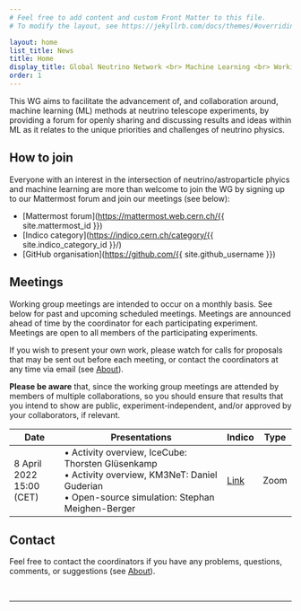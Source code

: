 ```yaml
---
# Feel free to add content and custom Front Matter to this file.
# To modify the layout, see https://jekyllrb.com/docs/themes/#overriding-theme-defaults

layout: home
list_title: News
title: Home
display_title: Global Neutrino Network <br> Machine Learning <br> Working Group
order: 1
---
```


This WG aims to facilitate the advancement of, and collaboration around, machine learning (ML) methods at neutrino telescope experiments, by providing a forum for openly sharing and discussing results and ideas within ML as it relates to the unique priorities and challenges of neutrino physics.


## How to join

Everyone with an interest in the intersection of neutrino/astroparticle phyics and machine learning are more than welcome to join the WG by signing up to our Mattermost forum and join our meetings (see below):

* [Mattermost forum](https://mattermost.web.cern.ch/{{ site.mattermost_id }})
* [Indico category](https://indico.cern.ch/category/{{ site.indico_category_id }}/)
* [GitHub organisation](https://github.com/{{ site.github_username }})


## Meetings

Working group meetings are intended to occur on a monthly basis. See below for past and upcoming scheduled meetings.
Meetings are announced ahead of time by the coordinator for each participating experiment.
Meetings are open to all members of the participating experiments.

If you wish to present your own work, please watch for calls for proposals that may be sent out before each  meeting, or contact the coordinators at any time via email (see [About](about/#coordinators)).

**Please be aware** that, since the working group meetings are attended by members of multiple collaborations, so you should ensure that results that you intend to show are public, experiment-independent, and/or approved by your collaborators, if relevant.

| Date                           | Presentations                                                                                                                                                             | Indico                                        | Type |
|--------------------------------|---------------------------------------------------------------------------------------------------------------------------------------------------------------------------|-----------------------------------------------|------|
|  8 April 2022 <br> 15:00 (CET) | • Activity overview, IceCube: Thorsten Glüsenkamp <br> • Activity overview, KM3NeT: Daniel Guderian <br> • Open-source simulation: Stephan Meighen-Berger | [Link](https://indico.cern.ch/event/1141191/) | Zoom |


## Contact

Feel free to contact the coordinators if you have any problems, questions, comments, or suggestions (see [About](about/#coordinators)).

&nbsp;

---

&nbsp;
